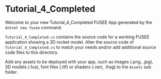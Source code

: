 # Tutorial_4_Completed

Welcome to your new Tutorial_4_Completed FUSEE App generated by the `dotnet new fusee` command.

`Tutorial_4_Completed.cs` contains the source code for a working FUSEE application showing 
a 3D rocket model. Alter the source code of `Tutorial_4_Completed.cs` to match your needs 
and/or add additional source code files to this directory.

Add any assets to be deployed with your app, such as images (.png, .jpg), 
3D models (.fus), font files (.ttf) or shaders (.vert, .frag) 
to the `Assets` sub folder.


